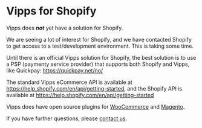 # Vipps for Shopify

Vipps does **_not_** yet have a solution for Shopify.

We are seeing a lot of interest for Shopify, and we have contacted Shopify to get access to a test/development environment. This is taking some time.

Until there is an official Vipps solution for Shopify, 
the best solution is to use a PSP (paymenty service provider) that supports both Shopify and Vipps, 
like Quickpay: https://quickpay.net/no/

The standard Vipps eCommerce API is available at https://help.shopify.com/en/api/getting-started, and the Shopify API is available at https://help.shopify.com/en/api/getting-started

Vipps does have open source plugins for 
[WooCommerce](https://www.vipps.no/bedrift/vipps-pa-nett/woocommerce) 
and 
[Magento](https://www.vipps.no/bedrift/vipps-pa-nett/magento).

If you have further questions, please [contact us](https://github.com/vippsas/vipps-developers/blob/master/contact.md).
